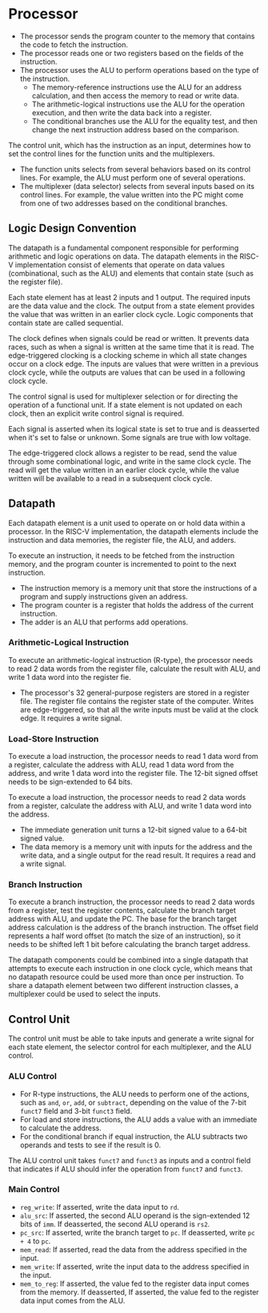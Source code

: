 # Processor

- The processor sends the program counter to the memory that contains the code to fetch the instruction.
- The processor reads one or two registers based on the fields of the instruction.
- The processor uses the ALU to perform operations based on the type of the instruction.
  - The memory-reference instructions use the ALU for an address calculation, and then access the memory to read or write data.
  - The arithmetic-logical instructions use the ALU for the operation execution, and then write the data back into a register.
  - The conditional branches use the ALU for the equality test, and then change the next instruction address based on the comparison.

The control unit, which has the instruction as an input, determines how to set the control lines for the function units and the multiplexers.

- The function units selects from several behaviors based on its control lines. For example, the ALU must perform one of several operations.
- The multiplexer (data selector) selects from several inputs based on its control lines. For example, the value written into the PC might come from one of two addresses based on the conditional branches.

## Logic Design Convention

The datapath is a fundamental component responsible for performing arithmetic and logic operations on data. The datapath elements in the RISC-V implementation consist of elements that operate on data values (combinational, such as the ALU) and elements that contain state (such as the register file).

Each state element has at least 2 inputs and 1 output. The required inputs are the data value and the clock. The output from a state element provides the value that was written in an earlier clock cycle. Logic components that contain state are called sequential.

The clock defines when signals could be read or written. It prevents data races, such as when a signal is written at the same time that it is read. The edge-triggered clocking is a clocking scheme in which all state changes occur on a clock edge. The inputs are values that were written in a previous clock cycle, while the outputs are values that can be used in a following clock cycle.

The control signal is used for multiplexer selection or for directing the operation of a functional unit. If a state element is not updated on each clock, then an explicit write control signal is required.

Each signal is asserted when its logical state is set to true and is deasserted when it's set to false or unknown. Some signals are true with low voltage.

The edge-triggered clock allows a register to be read, send the value through some combinational logic, and write in the same clock cycle. The read will get the value written in an earlier clock cycle, while the value written will be available to a read in a subsequent clock cycle.

## Datapath

Each datapath element is a unit used to operate on or hold data within a processor. In the RISC-V implementation, the datapath elements include the instruction and data memories, the register file, the ALU, and adders.

To execute an instruction, it needs to be fetched from the instruction memory, and the program counter is incremented to point to the next instruction.

- The instruction memory is a memory unit that store the instructions of a program and supply instructions given an address.
- The program counter is a register that holds the address of the current instruction.
- The adder is an ALU that performs add operations.

### Arithmetic-Logical Instruction

To execute an arithmetic-logical instruction (R-type), the processor needs to read 2 data words from the register file, calculate the result with ALU, and write 1 data word into the register fie.

- The processor's 32 general-purpose registers are stored in a register file. The register file contains the register state of the computer. Writes are edge-triggered, so that all the write inputs must be valid at the clock edge. It requires a write signal.

### Load-Store Instruction

To execute a load instruction, the processor needs to read 1 data word from a register, calculate the address with ALU, read 1 data word from the address, and write 1 data word into the register file. The 12-bit signed offset needs to be sign-extended to 64 bits.

To execute a load instruction, the processor needs to read 2 data words from a register, calculate the address with ALU, and write 1 data word into the address.

- The immediate generation unit turns a 12-bit signed value to a 64-bit signed value.
- The data memory is a memory unit with inputs for the address and the write data, and a single output for the read result. It requires a read and a write signal.

### Branch Instruction

To execute a branch instruction, the processor needs to read 2 data words from a register, test the register contents, calculate the branch target address with ALU, and update the PC. The base for the branch target address calculation is the address of the branch instruction. The offset field represents a half word offset (to match the size of an instruction), so it needs to be shifted left 1 bit before calculating the branch target address.

The datapath components could be combined into a single datapath that attempts to execute each instruction in one clock cycle, which means that no datapath resource could be used more than once per instruction. To share a datapath element between two different instruction classes, a multiplexer could be used to select the inputs.

## Control Unit

The control unit must be able to take inputs and generate a write signal for each state element, the selector control for each multiplexer, and the ALU control.

### ALU Control

- For R-type instructions, the ALU needs to perform one of the actions, such as `and`, `or`, `add`, or `subtract`, depending on the value of the 7-bit `funct7` field and 3-bit `funct3` field.
- For load and store instructions, the ALU adds a value with an immediate to calculate the address.
- For the conditional branch if equal instruction, the ALU subtracts two operands and tests to see if the result is 0.

The ALU control unit takes `funct7` and `funct3` as inputs and a control field that indicates if ALU should infer the operation from `funct7` and `funct3`.

### Main Control

- `reg_write`: If asserted, write the data input to `rd`.
- `alu_src`: If asserted, the second ALU operand is the sign-extended 12 bits of `imm`. If deasserted, the second ALU operand is `rs2`.
- `pc_src`: If asserted, write the branch target to `pc`. If deasserted, write `pc + 4` to `pc`.
- `mem_read`: If asserted, read the data from the address specified in the input.
- `mem_write`: If asserted, write the input data to the address specified in the input.
- `mem_to_reg`: If asserted, the value fed to the register data input comes from the memory. If deasserted, If asserted, the value fed to the register data input comes from the ALU.
